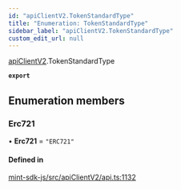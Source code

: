 ```yaml
---
id: "apiClientV2.TokenStandardType"
title: "Enumeration: TokenStandardType"
sidebar_label: "apiClientV2.TokenStandardType"
custom_edit_url: null
---
```


[apiClientV2](../modules/apiClientV2).TokenStandardType

**`export`**

## Enumeration members

### Erc721

• **Erc721** = `"ERC721"`

#### Defined in

[mint-sdk-js/src/apiClientV2/api.ts:1132](https://github.com/KyuzanInc/mint-sdk-js/blob/116138b/src/apiClientV2/api.ts#L1132)
